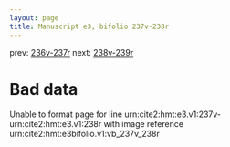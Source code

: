 ```yaml
---
layout: page
title: Manuscript e3, bifolio 237v-238r
---
```


prev: [236v-237r](../236v-237r/) next: [238v-239r](../238v-239r/)

# Bad data

Unable to format page for line urn:cite2:hmt:e3.v1:237v-urn:cite2:hmt:e3.v1:238r with image reference urn:cite2:hmt:e3bifolio.v1:vb_237v_238r
